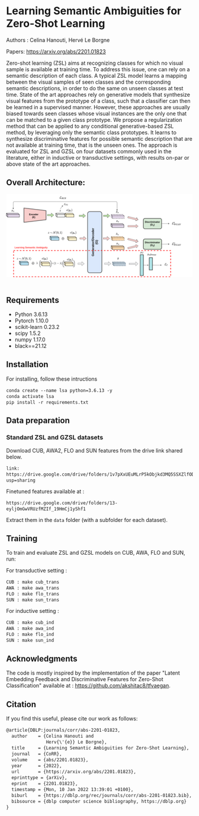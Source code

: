 # Learning Semantic Ambiguities for Zero-Shot Learning


Authors : Celina Hanouti, Hervé Le Borgne

Papers: https://arxiv.org/abs/2201.01823

Zero-shot learning (ZSL) aims at recognizing classes for which no visual sample is available at training time. 
To address this issue, one can rely on a semantic description of each class. A typical ZSL model learns a mapping between the visual samples of seen classes and the corresponding semantic descriptions, in order to do the same on unseen classes at test time. State of the art approaches rely on generative models that synthesize visual features from the prototype of a class, such that a classifier can then be learned in a supervised manner. However, these approaches are usually biased towards seen classes whose visual instances are the only one that can be matched to a given class prototype.
We propose a regularization method that can be applied to any conditional generative-based ZSL method, by leveraging only the semantic class prototypes. It learns to synthesize discriminative features for possible semantic description that are not available at training time, that is the unseen ones. The approach is evaluated for ZSL and GZSL on four datasets commonly used in the literature, either in inductive or transductive settings, with results on-par or above state of the art approaches.

## **Overall Architecture:** 

<p align="center">
  <img src = "artifacts/diagram_archi.png" width="800">
  <br/>
  <br/>
</p>




## Requirements
+ Python 3.6.13
+ Pytorch 1.10.0
+ scikit-learn 0.23.2
+ scipy 1.5.2
+ numpy 1.17.0
+ black==21.12

## Installation
For installing, follow these intructions
```
conda create --name lsa python=3.6.13 -y 
conda activate lsa
pip install -r requirements.txt
```

## Data preparation

### Standard ZSL and GZSL datasets

Download CUB, AWA2, FLO and SUN features from the drive link shared below.
```
link: https://drive.google.com/drive/folders/1v7pXxUEuMLrP5kObjkd3MQ5SSXZlfOD8?usp=sharing

```
Finetuned features available at : 

```
https://drive.google.com/drive/folders/13-eyljOmGwVRUzfMZIf_19HmCj1yShf1
```



Extract them in the `data` folder (with a subfolder for each dataset).

## Training

To train and evaluate ZSL and GZSL models on CUB, AWA, FLO and SUN, run:

For transductive setting : 

```
CUB : make cub_trans
AWA : make awa_trans
FLO : make flo_trans
SUN : make sun_trans
```

For inductive setting : 

```
CUB : make cub_ind
AWA : make awa_ind
FLO : make flo_ind
SUN : make sun_ind
```

## Acknowledgments

The code is mostly inspired by the implementation of the paper "Latent Embedding Feedback and Discriminative Features for Zero-Shot Classification" available at : https://github.com/akshitac8/tfvaegan.

## Citation

If you find this useful, please cite our work as follows:

```
@article{DBLP:journals/corr/abs-2201-01823,
  author    = {Celina Hanouti and
               Herv{\'{e}} Le Borgne},
  title     = {Learning Semantic Ambiguities for Zero-Shot Learning},
  journal   = {CoRR},
  volume    = {abs/2201.01823},
  year      = {2022},
  url       = {https://arxiv.org/abs/2201.01823},
  eprinttype = {arXiv},
  eprint    = {2201.01823},
  timestamp = {Mon, 10 Jan 2022 13:39:01 +0100},
  biburl    = {https://dblp.org/rec/journals/corr/abs-2201-01823.bib},
  bibsource = {dblp computer science bibliography, https://dblp.org}
}
```
